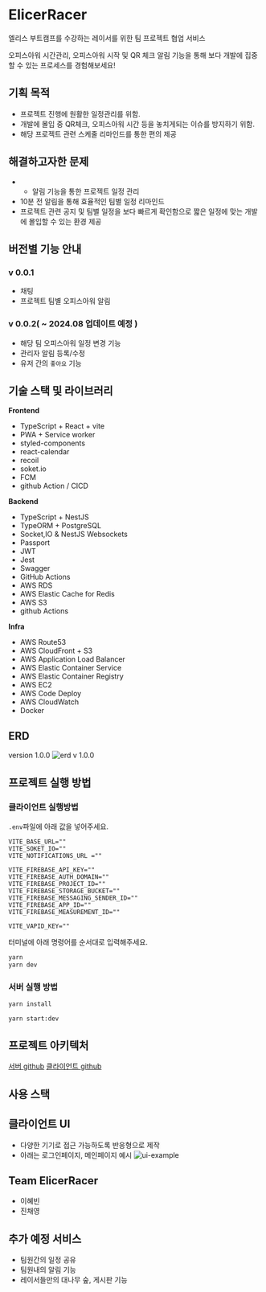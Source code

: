 # ElicerRacer

엘리스 부트캠프를 수강하는 레이서를 위한 팀 프로젝트 협업 서비스

오피스아워 시간관리, 오피스아워 시작 및 QR 체크 알림 기능을 통해 보다 개발에 집중할 수 있는 프로세스를 경험해보세요!

## 기획 목적

- 프로젝트 진행에 원활한 일정관리를 위함.
- 개발에 몰입 중 QR체크, 오피스아워 시간 등을 놓치게되는 이슈를 방지하기 위함.
- 해당 프로젝트 관련 스케줄 리마인드를 통한 편의 제공

## 해결하고자한 문제

- - 알림 기능을 통한 프로젝트 일정 관리
- 10분 전 알림을 통해 효율적인 팀별 일정 리마인드
- 프로젝트 관련 공지 및 팀별 일정을 보다 빠르게 확인함으로 짧은 일정에 맞는 개발에 몰입할 수 있는 환경 제공

## 버전별 기능 안내

### v 0.0.1

- 채팅
- 프로젝트 팀별 오피스아워 알림

### v 0.0.2( ~ 2024.08 업데이트 예정 )

- 해당 팀 오피스아워 일정 변경 기능
- 관리자 알림 등록/수정
- 유저 간의 `좋아요` 기능

## 기술 스택 및 라이브러리

**Frontend**

- TypeScript + React + vite
- PWA + Service worker
- styled-components
- react-calendar
- recoil
- soket.io
- FCM
- github Action / CICD

**Backend**

- TypeScript + NestJS
- TypeORM + PostgreSQL
- Socket,IO & NestJS Websockets
- Passport
- JWT
- Jest
- Swagger
- GitHub Actions
- AWS RDS
- AWS Elastic Cache for Redis
- AWS S3
- github Actions

**Infra**

- AWS Route53
- AWS CloudFront + S3
- AWS Application Load Balancer
- AWS Elastic Container Service
- AWS Elastic Container Registry
- AWS EC2
- AWS Code Deploy
- AWS CloudWatch
- Docker

## ERD

version 1.0.0
![erd v 1.0.0](https://github.com/elice-racer/eliceracer_front/assets/124546770/98dd7d0d-5fb3-4d9b-8b5c-7f023f065103)

## 프로젝트 실행 방법

### 클라이언트 실행방법

`.env`파일에 아래 값을 넣어주세요.

```env
VITE_BASE_URL=""
VITE_SOKET_IO=""
VITE_NOTIFICATIONS_URL =""

VITE_FIREBASE_API_KEY=""
VITE_FIREBASE_AUTH_DOMAIN=""
VITE_FIREBASE_PROJECT_ID=""
VITE_FIREBASE_STORAGE_BUCKET=""
VITE_FIREBASE_MESSAGING_SENDER_ID=""
VITE_FIREBASE_APP_ID=""
VITE_FIREBASE_MEASUREMENT_ID=""

VITE_VAPID_KEY=""
```

터미널에 아래 명령어를 순서대로 입력해주세요.

```bash
yarn
yarn dev

```

### 서버 실행 방법

```bash
yarn install

yarn start:dev

```

## 프로젝트 아키텍처

[서버 github]()
[클라이언트 github]()

## 사용 스택

## 클라이언트 UI

- 다양한 기기로 접근 가능하도록 반응형으로 제작
- 아래는 로그인페이지, 메인페이지 예시
  ![ui-example](https://github.com/elice-racer/eliceracer_front/assets/124546770/235e9adb-ca8a-4acd-89c3-209df517a1d8)

## Team ElicerRacer

- 이혜빈
- 진채영

## 추가 예정 서비스

- 팀원간의 일정 공유
- 팀원내의 알림 기능
- 레이서들만의 대나무 숲, 게시판 기능
